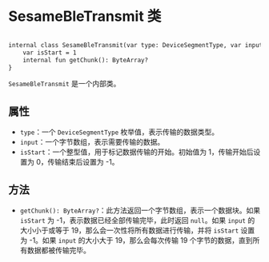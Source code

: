 # SesameBleTransmit 类

```svg

internal class SesameBleTransmit(var type: DeviceSegmentType, var input: ByteArray) {
    var isStart = 1
    internal fun getChunk(): ByteArray?
}

```

`SesameBleTransmit` 是一个内部类。

## 属性

- `type`：一个 `DeviceSegmentType` 枚举值，表示传输的数据类型。
- `input`：一个字节数组，表示需要传输的数据。
- `isStart`：一个整型值，用于标记数据传输的开始。初始值为 1，传输开始后设置为 0，传输结束后设置为 -1。

## 方法

- `getChunk(): ByteArray?`：此方法返回一个字节数组，表示一个数据块。如果 `isStart` 为 -1，表示数据已经全部传输完毕，此时返回 `null`。如果 `input` 的大小小于或等于 19，那么会一次性将所有数据进行传输，并将 `isStart` 设置为 -1。如果 `input` 的大小大于 19，那么会每次传输 19 个字节的数据，直到所有数据都被传输完毕。
